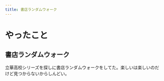 ```yaml
---
title: 書店ランダムウォーク
---
```


# やったこと

## 書店ランダムウォーク

立華高校シリーズを探しに書店ランダムウォークをしてた。楽しいは楽しいのだけど見つからないからしんどい。